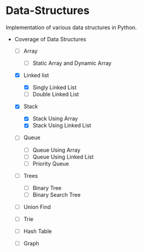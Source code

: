 # Data-Structures

Implementation of various data structures in Python.

- Coverage of Data Structures
    - [ ] Array
        - [ ] Static Array and Dynamic Array
    - [x] Linked list
        - [x] Singly Linked List
        - [ ] Double Linked List
    - [x] Stack
        - [x] Stack Using Array
        - [x] Stack Using Linked List
    - [ ] Queue
        - [ ] Queue Using Array
        - [ ] Queue Using Linked List
        - [ ] Priority Queue
    - [ ] Trees
        - [ ] Binary Tree
        - [ ] Binary Search Tree
    - [ ] Union Find
    - [ ] Trie
    - [ ] Hash Table
    - [ ] Graph
     

